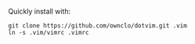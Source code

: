 Quickly install with:

    git clone https://github.com/ownclo/dotvim.git .vim
    ln -s .vim/vimrc .vimrc
